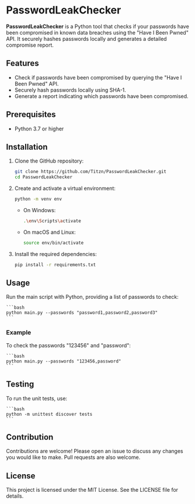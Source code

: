 # PasswordLeakChecker

**PasswordLeakChecker** is a Python tool that checks if your passwords have been compromised in known data breaches using the "Have I Been Pwned" API. It securely hashes passwords locally and generates a detailed compromise report.

## Features

- Check if passwords have been compromised by querying the "Have I Been Pwned" API.
- Securely hash passwords locally using SHA-1.
- Generate a report indicating which passwords have been compromised.

## Prerequisites

- Python 3.7 or higher

## Installation

1. Clone the GitHub repository:

    ```bash
    git clone https://github.com/Titzn/PasswordLeakChecker.git
    cd PasswordLeakChecker
    ```

2. Create and activate a virtual environment:

    ```bash
    python -m venv env
    ```

    - On Windows:
        ```bash
        .\env\Scripts\activate
        ```

    - On macOS and Linux:
        ```bash
        source env/bin/activate
        ```

3. Install the required dependencies:

    ```bash
    pip install -r requirements.txt
    ```

## Usage

Run the main script with Python, providing a list of passwords to check:

    ```bash
    python main.py --passwords "password1,password2,password3"
    ```

### Example

To check the passwords "123456" and "password":

    ```bash
    python main.py --passwords "123456,password"
    ```

## Testing

To run the unit tests, use:

    ```bash
    python -m unittest discover tests
    ```

## Contribution

Contributions are welcome! Please open an issue to discuss any changes you would like to make. Pull requests are also welcome.

## License

This project is licensed under the MIT License. See the LICENSE file for details.
